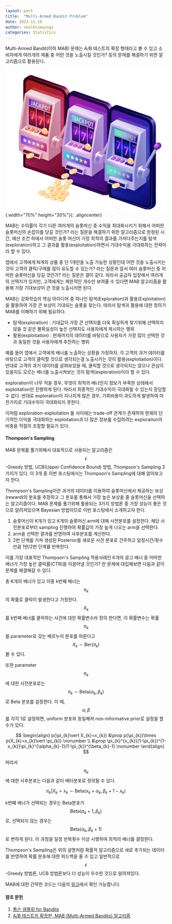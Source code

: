 ```yaml
---
layout: post
title:  "Multi-Armed Bandit Problem"
date: 2022-11-19
author: seolbluewings
categories: Statistics
---
```



Multi-Armed Bandit(이하 MAB) 문제는 A/B 테스트의 확장 형태라고 볼 수 있고 소비자에게 여러개의 제품 중 어떤 것을 노출시킬 것인가? 등의 문제를 해결하기 위한 알고리즘으로 활용된다.

![MAB](https://github.com/seolbluewings/seolbluewings.github.io/blob/master/assets/MAB.png?raw=true){:width="70%" height="30%"}{: .aligncenter}

MAB는 수익률이 각기 다른 여러개의 슬롯머신 중 수익을 최대화시키기 위해서 어떠한 슬롯머신의 손잡이를 당길 것인가? 라는 질문을 해결하기 위한 알고리즘으로 한정된 시간, 예산 조건 하에서 어떠한 슬롯 머신이 가장 최적의 결과를 가져다주는지를 탐색(exploration)하고 그 결과를 활용(exploitation)하면서 기대수익을 극대화하는 전략이라 할 수 있다.

앱에서 고객에게 N개의 상품 중 단 1개만을 노출 가능한 상황인데 어떤 것을 노출시키는 것이 고객의 클릭/구매를 많이 유도할 수 있는가? 라는 질문과 앞서 여러 슬롯머신 중 어떠한 슬롯머신을 당길 것인가? 라는 질문은 결이 같다. 따라서 공급자 입장에서 여러개의 선택지가 있지만, 고객에게는 제한적인 개수만 보여줄 수 있다면 MAB 알고리즘을 활용해 가장 기대보상이 큰 것을 노출시키면 된다.

MAB는 강화학습의 핵심 아이디어 중 하나인 탐색(Exploration)과 활용(Exploitation)을 활용하여 가장 큰 보상이 기대되는 슬롯을 찾는다. 따라서 탐색과 활용에 대한 정의가 MAB를 이해하기 위해 필요하다.

- 탐색(exploration) : 기대값이 가장 큰 선택지를 더욱 확실하게 찾기위해 선택하지 않을 것 같은 불확실성이 높은 선택지도 사용자에게 제시하는 행위
- 활용(exploitation) : 현재까지의 데이터를 바탕으로 사용자가 가장 많이 선택한 것과 동일한 것을 사용자에게 추천하는 행위

예를 들어 앱에서 고객에게 배너를 노출하는 상황을 가정하자. 각 고객의 과거 데이터를 바탕으로 고객이 클릭할 것으로 생각되는걸 노출시키는 것이 활용(exploitation)이다. 반대로 고객의 과거 데이터를 살펴보았을 때, 클릭할 것으로 생각되지는 않으나 관심이 있을지도 모르는 배너를 노출시켜보는 것이 탐색(exploration)이라 할 수 있다.

exploration이 너무 적을 경우, 무엇이 최적의 배너인지 정보가 부족한 상태에서 exploitation만 진행하게 된다. 따라서 최종적인 기대수익이 극대화될 수 있는지 장담할 수 없다. 반대로 exploration이 지나치게 많은 경우, 기회비용이 과도하게 발생하여 마찬가지로 기대수익이 극대화되지 못한다.

이처럼 exploration-exploitation 둘 사이에는 trade-off 관계가 존재하여 현재의 단기적인 이익을 극대화하는 exploitation과 더 많은 정보를 수집하려는 exploration의 비중을 적절히 조절할 필요가 있다.

#### Thompson's Sampling

MAB 문제를 풀기위해서 대표적으로 사용되는 알고리즘은 $$\epsilon$$-Greedy 방법, UCB(Upper Confidence Bound) 방법, Thompson's Sampling 3가지가 있다. 이 3개 중 이번 포스팅에서는 Thompson's Sampling에 대해 알아보고자 한다.

Thompson's Sampling이란 과거의 데이터를 이용하여 슬롯머신에서 제공하는 보상(reward)의 분포를 추정하고 그 분포를 통해서 가장 높은 보상을 줄 슬롯머신을 선택하는 알고리즘이다. MAB 문제를 풀기위해 활용되는 3가지 방법론 중 가장 성능이 좋은 것으로 알려져있으며 Bayesian 방법이므로 이번 포스팅에서 소개하고자 한다.

1. 슬롯머신이 K개가 있고 K개의 슬롯머신 arm에 대해 사전분포를 설정한다. 해당 사전분포로부터 sampling 진행하여 확률값이 가장 높게 나오는 arm을 선택한다.
2. arm을 선택한 결과를 반영하여 사후분포를 계산한다.
3. 2번 단계를 거쳐 생성된 Posterior를 새로운 사전 분포로 간주하고 일정시간/횟수만큼 1번/2번 단계를 반복한다.

이를 가장 대표적인 Thompson's Sampling 적용사례인 K개의 광고 배너 중 어떠한 배너가 가장 높은 클릭률(CTR)을 이끌어낼 것인가? 란 문제에 대입해보면 다음과 같이 문제를 해결해갈 수 있다.

총 K개의 배너가 있고 이중 k번째 배너는 $$\pi_{k}$$의 확률로 클릭이 발생한다고 가정한다. $$X_{k}$$를 k번째 배너를 클릭하는 사건에 대한 확률변수라 정의 한다면, 이 확률변수는 확률 $$\pi_{k}$$를 parameter로 갖는 베르누이 분포를 따른다고 $$X_{k} \sim \text{Ber}(\pi_{k})$$ 볼 수 있다.

또한 parameter $$\pi_{k}$$ 에 대한 사전분포로는 $$\pi_{k} \sim \text{Beta}(\alpha_{k},\beta_{k})$$ 로 Beta 분포를 설정한다. 이 때, $$\alpha,\beta$$를 각각 1로 설정하면, uniform 분포와 동일해져 non-informative prior로 설정을 할 수가 있다.

$$
\begin{align}
p(\pi_{k}\vert X_{k}=x_{k}) &\prop p(\pi_{k})\times p(X_{k}=x_{k}\vert \pi_{k}) \nonumber \\
&\prop \pi_{k}^{x_{k}}(1-\pi_{k})^{1-x_{k}}\pi_{k}^{\alpha_{k}-1}(1-\pi_{k})^{\beta_{k}-1} \nonumber
\end{align}
$$

따라서 $$\pi_{k}$$에 대한 사후분포는 다음과 같이 베타분포로 정의될 수 있다.

$$ \pi_{k}\vert X_{k}=x_{k} \sim \text{Beta}(x_{k}+\alpha_{k}, \beta_{k}+1-x_{k}) $$

k번째 배너가 선택되는 경우는 Beta분포가 $$ \text{Beta}(\alpha_{k}+1,\beta_{k}) $$로, 선택되지 않는 경우는 $$ \text{Beta}(\alpha_{k},\beta_{k}+1) $$ 로 변하게 된다. 이 과정을 일정 반복횟수 이상 시행하여 최적의 배너를 결정한다.

Thompson's Sampling은 위의 설명처럼 확률적 알고리즘으로 새로 추가되는 데이터를 반영하여 확률 분포에 대한 피드백을 줄 수 있고 일반적으로 $$\epsilon$$-Greedy 방법론, UCB 방법론보다 더 성능이 우수한 것으로 알려져있다.

MAB에 대한 간략한 코드는 다음의 [링크](https://github.com/seolbluewings/python_study/blob/master/01.study/MAB.py)에서 확인 가능합니다.


#### 참조 문헌
1. [톰슨 샘플링 for Bandits](https://brunch.co.kr/@chris-song/66) <br>
2. [A/B 테스트의 확장판, MAB (Multi-Armed Bandits) 알고리즘](https://assaeunji.github.io/bayesian/2021-01-30-mab/)
